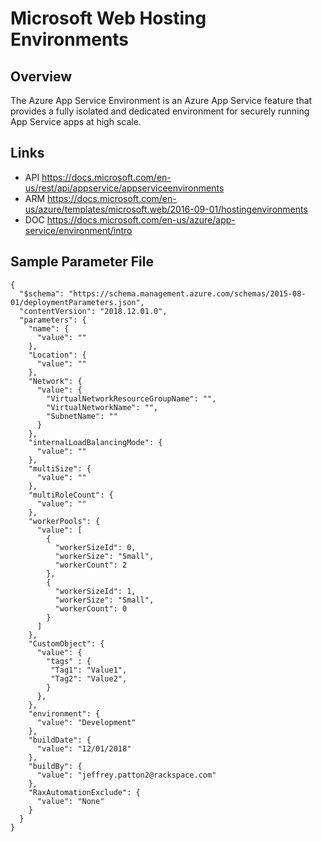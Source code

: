 # Microsoft Web Hosting Environments

## Overview
The Azure App Service Environment is an Azure App Service feature that provides a fully isolated and dedicated environment for securely running App Service apps at high scale.

## Links
- API https://docs.microsoft.com/en-us/rest/api/appservice/appserviceenvironments
- ARM https://docs.microsoft.com/en-us/azure/templates/microsoft.web/2016-09-01/hostingenvironments
- DOC https://docs.microsoft.com/en-us/azure/app-service/environment/intro

## Sample Parameter File
```
{
  "$schema": "https://schema.management.azure.com/schemas/2015-08-01/deploymentParameters.json",
  "contentVersion": "2018.12.01.0",
  "parameters": {
    "name": {
      "value": ""
    },
    "Location": {
      "value": ""
    },
    "Network": {
      "value": {
        "VirtualNetworkResourceGroupName": "",
        "VirtualNetworkName": "",
        "SubnetName": ""
      }
    },
    "internalLoadBalancingMode": {
      "value": ""
    },
    "multiSize": {
      "value": ""
    },
    "multiRoleCount": {
      "value": ""
    },
    "workerPools": {
      "value": [
        {
          "workerSizeId": 0,
          "workerSize": "Small",
          "workerCount": 2
        },
        {
          "workerSizeId": 1,
          "workerSize": "Small",
          "workerCount": 0
        }
      ]
    },
    "CustomObject": {
      "value": {
        "tags" : {
         "Tag1": "Value1",
         "Tag2": "Value2",
        }
      },
    },
    "environment": {
      "value": "Development"
    },
    "buildDate": {
      "value": "12/01/2018"
    },
    "buildBy": {
      "value": "jeffrey.patton2@rackspace.com"
    },
    "RaxAutomationExclude": {
      "value": "None"
    }
  }
}

```